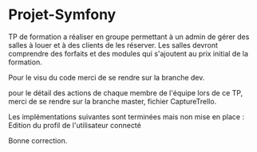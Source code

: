 # Projet-Symfony

TP de formation a réaliser en groupe permettant à un admin de gérer des salles à louer et à des clients de les réserver. Les salles devront comprendre des forfaits et des modules qui s'ajoutent au prix initial de la formation.

Pour le visu du code merci de se rendre sur la branche dev.

pour le détail des actions de chaque membre de l'équipe lors de ce TP, merci de se rendre sur la branche master, fichier CaptureTrello.

Les implémentations suivantes sont terminées mais non mise en place :
     Edition du profil de l'utilisateur connecté


Bonne correction.
